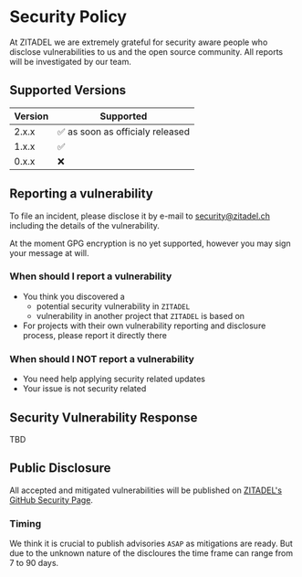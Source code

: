 # Security Policy

At ZITADEL we are extremely grateful for security aware people who disclose vulnerabilities to us and the open source community. All reports will be investigated by our team.

## Supported Versions

| Version | Supported          |
| ------- | ------------------ |
| 2.x.x   | :white_check_mark: as soon as officialy released |
| 1.x.x   | :white_check_mark: |
| 0.x.x   | :x:                |

## Reporting a vulnerability

To file an incident, please disclose it by e-mail to security@zitadel.ch including the  details of the vulnerability.

At the moment GPG encryption is no yet supported, however you may sign your message at will.

### When should I report a vulnerability

* You think you discovered a
  * potential security vulnerability in `ZITADEL`
  * vulnerability in another project that `ZITADEL` is based on
* For projects with their own vulnerability reporting and disclosure process, please report it directly there

### When should I NOT report a vulnerability

* You need help applying security related updates
* Your issue is not security related

## Security Vulnerability Response

TBD

## Public Disclosure

All accepted and mitigated vulnerabilities will be published on [ZITADEL's GitHub Security Page](https://github.com/zitadel/zitadel/security/advisories).

### Timing

We think it is crucial to publish advisories `ASAP` as mitigations are ready. But due to the unknown nature of the discloures the time frame can range from 7 to 90 days.
